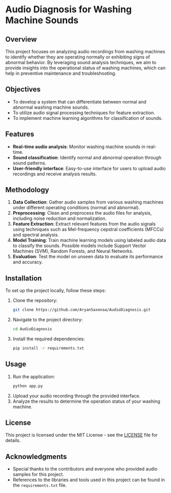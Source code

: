 # Audio Diagnosis for Washing Machine Sounds

## Overview
This project focuses on analyzing audio recordings from washing machines to identify whether they are operating normally or exhibiting signs of abnormal behavior. By leveraging sound analysis techniques, we aim to provide insights into the operational status of washing machines, which can help in preventive maintenance and troubleshooting.

## Objectives
- To develop a system that can differentiate between normal and abnormal washing machine sounds.
- To utilize audio signal processing techniques for feature extraction.
- To implement machine learning algorithms for classification of sounds.

## Features
- **Real-time audio analysis**: Monitor washing machine sounds in real-time.
- **Sound classification**: Identify normal and abnormal operation through sound patterns.
- **User-friendly interface**: Easy-to-use interface for users to upload audio recordings and receive analysis results.

## Methodology
1. **Data Collection**: Gather audio samples from various washing machines under different operating conditions (normal and abnormal).
2. **Preprocessing**: Clean and preprocess the audio files for analysis, including noise reduction and normalization.
3. **Feature Extraction**: Extract relevant features from the audio signals using techniques such as Mel-frequency cepstral coefficients (MFCCs) and spectral analysis.
4. **Model Training**: Train machine learning models using labeled audio data to classify the sounds. Possible models include Support Vector Machines (SVM), Random Forests, and Neural Networks.
5. **Evaluation**: Test the model on unseen data to evaluate its performance and accuracy.

## Installation
To set up the project locally, follow these steps:
1. Clone the repository:
   ```bash
   git clone https://github.com/AryanSaxenaa/AudioDiagnosis.git
   ```
2. Navigate to the project directory:
   ```bash
   cd AudioDiagnosis
   ```
3. Install the required dependencies:
   ```bash
   pip install -r requirements.txt
   ```

## Usage
1. Run the application:
   ```bash
   python app.py
   ```
2. Upload your audio recording through the provided interface.
3. Analyze the results to determine the operation status of your washing machine.

## License
This project is licensed under the MIT License - see the [LICENSE](LICENSE) file for details.

## Acknowledgments
- Special thanks to the contributors and everyone who provided audio samples for this project.
- References to the libraries and tools used in this project can be found in the `requirements.txt` file.